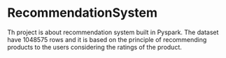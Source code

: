 # RecommendationSystem
Th project is about recommendation system built in Pyspark. 
The dataset have 1048575 rows and it is based on the principle of recommending products to the users considering the ratings of the product.
